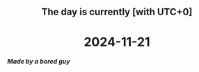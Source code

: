 <h2 align=center>The day is currently [with UTC+0]</h2>
<h1 align=center><!--TIME BEGIN-->2024-11-21<!--TIME END--></h1>
<h5>Made by a bored guy</h5>
